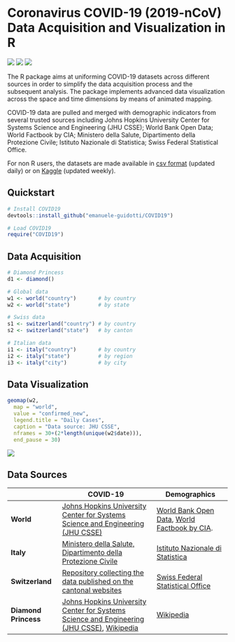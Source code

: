 # Coronavirus COVID-19 (2019-nCoV) Data Acquisition and Visualization in R

![](https://www.r-pkg.org/badges/version/COVID19) ![](https://www.r-pkg.org/badges/last-release/COVID19) ![](https://cranlogs.r-pkg.org/badges/grand-total/COVID19) 

The R package aims at uniforming COVID-19 datasets across different sources in order to simplify the data acquisition process and the subsequent analysis. The package implements advanced data visualization across the space and time dimensions by means of animated mapping.

COVID-19 data are pulled and merged with demographic indicators from several trusted sources including Johns Hopkins University Center for Systems Science and Engineering (JHU CSSE); World Bank Open Data; World Factbook by CIA; Ministero della Salute, Dipartimento della Protezione Civile; Istituto Nazionale di Statistica; Swiss Federal Statistical Office.

For non R users, the datasets are made available in [csv format](https://storage.guidotti.dev/covid19/data/) (updated daily) or on [Kaggle](https://www.kaggle.com/eguidotti/coronavirus-covid19-2019ncov-epidemic-datasets/) (updated  weekly).

## Quickstart

```R
# Install COVID19
devtools::install_github("emanuele-guidotti/COVID19")

# Load COVID19
require("COVID19")
```
## Data Acquisition

```R
# Diamond Princess
d1 <- diamond()

# Global data
w1 <- world("country")       # by country
w2 <- world("state")         # by state

# Swiss data
s1 <- switzerland("country") # by country
s2 <- switzerland("state")   # by canton

# Italian data
i1 <- italy("country")       # by country 
i2 <- italy("state")         # by region 
i3 <- italy("city")          # by city
```

## Data Visualization

```R
geomap(w2, 
  map = "world", 
  value = "confirmed_new",
  legend.title = "Daily Cases",
  caption = "Data source: JHU CSSE",
  nframes = 30+(2*length(unique(w2$date))),
  end_pause = 30)
```

![](https://storage.guidotti.dev/covid19/map/world.gif)

## Data Sources

|                      | COVID-19                                                     | Demographics                                                 |
| -------------------- | ------------------------------------------------------------ | ------------------------------------------------------------ |
| **World**            | [Johns Hopkins University Center for Systems Science and Engineering (JHU CSSE)](https://github.com/CSSEGISandData/COVID-19) | [World Bank Open Data](https://data.worldbank.org/), [World Factbook by CIA](https://www.cia.gov/library/publications/resources/the-world-factbook/fields/343rank.html). |
| **Italy**            | [Ministero della Salute, Dipartimento della Protezione Civile](https://github.com/pcm-dpc/COVID-19) | [Istituto Nazionale di Statistica](https://www.istat.it/en/population-and-households?data-and-indicators) |
| **Switzerland**      | [Repository collecting the data published on the cantonal websites](https://github.com/daenuprobst/covid19-cases-switzerland) | [Swiss Federal Statistical Office](https://www.bfs.admin.ch/bfs/en/home/statistics/regional-statistics/regional-portraits-key-figures/cantons/data-explanations.html) |
| **Diamond Princess** | [Johns Hopkins University Center for Systems Science and Engineering (JHU CSSE)](https://github.com/CSSEGISandData/COVID-19), [Wikipedia](https://en.wikipedia.org/wiki/2020_coronavirus_pandemic_on_cruise_ships) | [Wikipedia](https://en.wikipedia.org/wiki/2020_coronavirus_pandemic_on_cruise_ships) |

